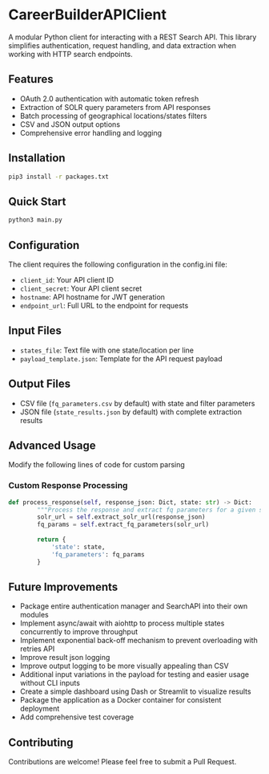 # CareerBuilderAPIClient

A modular Python client for interacting with a REST Search API. This library simplifies authentication, request handling, and data extraction when working with HTTP search endpoints.

## Features

- OAuth 2.0 authentication with automatic token refresh
- Extraction of SOLR query parameters from API responses
- Batch processing of geographical locations/states filters
- CSV and JSON output options
- Comprehensive error handling and logging

## Installation

```bash
pip3 install -r packages.txt
```

## Quick Start

```bash
python3 main.py
```

## Configuration

The client requires the following configuration in the config.ini file:

- `client_id`: Your API client ID
- `client_secret`: Your API client secret
- `hostname`: API hostname for JWT generation
- `endpoint_url`: Full URL to the endpoint for requests

## Input Files

- `states_file`: Text file with one state/location per line
- `payload_template.json`: Template for the API request payload

## Output Files

- CSV file (`fq_parameters.csv` by default) with state and filter parameters
- JSON file (`state_results.json` by default) with complete extraction results

## Advanced Usage

Modify the following lines of code for custom parsing 

### Custom Response Processing

```python
def process_response(self, response_json: Dict, state: str) -> Dict:
        """Process the response and extract fq parameters for a given state."""
        solr_url = self.extract_solr_url(response_json)
        fq_params = self.extract_fq_parameters(solr_url)
        
        return {
            'state': state,
            'fq_parameters': fq_params
        }
```

## Future Improvements

- Package entire authentication manager and SearchAPI into their own modules
- Implement async/await with aiohttp to process multiple states concurrently to improve throughput
- Implement exponential back-off mechanism to prevent overloading with retries API
- Improve result json logging
- Improve output logging to be more visually appealing than CSV
- Additional input variations in the payload for testing and easier usage without CLI inputs
- Create a simple dashboard using Dash or Streamlit to visualize results
- Package the application as a Docker container for consistent deployment
- Add comprehensive test coverage


## Contributing

Contributions are welcome! Please feel free to submit a Pull Request.